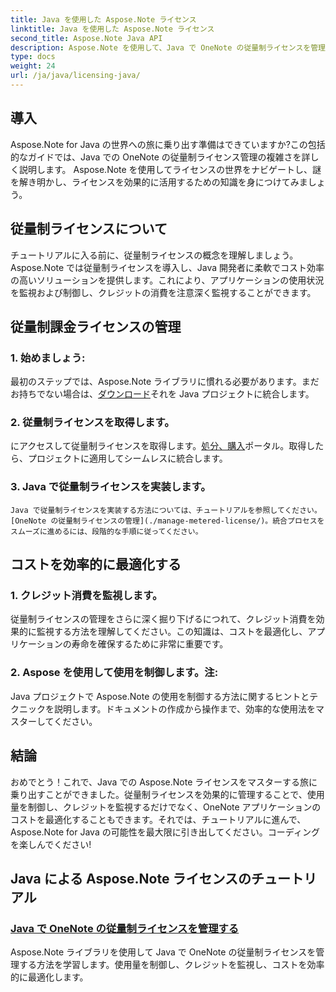 ```yaml
---
title: Java を使用した Aspose.Note ライセンス
linktitle: Java を使用した Aspose.Note ライセンス
second_title: Aspose.Note Java API
description: Aspose.Note を使用して、Java で OneNote の従量制ライセンスを管理する技術を発見してください。使用量を効果的に制御し、クレジットを監視し、コストを最適化します。
type: docs
weight: 24
url: /ja/java/licensing-java/
---
```

## 導入

Aspose.Note for Java の世界への旅に乗り出す準備はできていますか?この包括的なガイドでは、Java での OneNote の従量制ライセンス管理の複雑さを詳しく説明します。 Aspose.Note を使用してライセンスの世界をナビゲートし、謎を解き明かし、ライセンスを効果的に活用するための知識を身につけてみましょう。

## 従量制ライセンスについて

チュートリアルに入る前に、従量制ライセンスの概念を理解しましょう。 Aspose.Note では従量制ライセンスを導入し、Java 開発者に柔軟でコスト効率の高いソリューションを提供します。これにより、アプリケーションの使用状況を監視および制御し、クレジットの消費を注意深く監視することができます。

## 従量制課金ライセンスの管理

### 1. 始めましょう:
   最初のステップでは、Aspose.Note ライブラリに慣れる必要があります。まだお持ちでない場合は、[ダウンロード](https://downloads.aspose.com/note/java)それを Java プロジェクトに統合します。

### 2. 従量制ライセンスを取得します。
   にアクセスして従量制ライセンスを取得します。[処分、購入](https://purchase.aspose.com/)ポータル。取得したら、プロジェクトに適用してシームレスに統合します。

### 3. Java で従量制ライセンスを実装します。
    Java で従量制ライセンスを実装する方法については、チュートリアルを参照してください。[OneNote の従量制ライセンスの管理](./manage-metered-license/)。統合プロセスをスムーズに進めるには、段階的な手順に従ってください。

## コストを効率的に最適化する

### 1. クレジット消費を監視します。
   従量制ライセンスの管理をさらに深く掘り下げるにつれて、クレジット消費を効果的に監視する方法を理解してください。この知識は、コストを最適化し、アプリケーションの寿命を確保するために非常に重要です。

### 2. Aspose を使用して使用を制御します。注:
   Java プロジェクトで Aspose.Note の使用を制御する方法に関するヒントとテクニックを説明します。ドキュメントの作成から操作まで、効率的な使用法をマスターしてください。

## 結論

おめでとう！これで、Java での Aspose.Note ライセンスをマスターする旅に乗り出すことができました。従量制ライセンスを効果的に管理することで、使用量を制御し、クレジットを監視するだけでなく、OneNote アプリケーションのコストを最適化することもできます。それでは、チュートリアルに進んで、Aspose.Note for Java の可能性を最大限に引き出してください。コーディングを楽しんでください!
## Java による Aspose.Note ライセンスのチュートリアル
### [Java で OneNote の従量制ライセンスを管理する](./manage-metered-license/)
Aspose.Note ライブラリを使用して Java で OneNote の従量制ライセンスを管理する方法を学習します。使用量を制御し、クレジットを監視し、コストを効率的に最適化します。